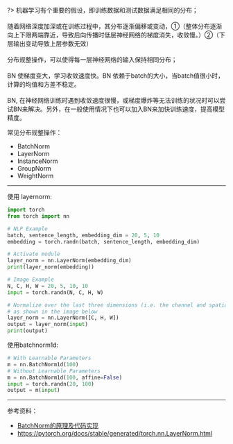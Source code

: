 

?> 机器学习有个重要的假设，即训练数据和测试数据满足相同的分布；</br>
</br>随着网络深度加深或在训练过程中，其分布逐渐偏移或变动，①（整体分布逐渐向上下限两端靠近，导致后向传播时低层神经网络的梯度消失，收敛慢。）②（下层输出变动导致上层参数无效）</br>
</br>分布规整操作，可以使得每一层神经网络的输入保持相同分布；</br>
</br>BN 使梯度变大，学习收敛速度快。BN 依赖于batch的大小，当batch值很小时，计算的均值和方差不稳定。</br>
</br>BN, 在神经网络训练时遇到收敛速度很慢，或梯度爆炸等无法训练的状况时可以尝试BN来解决。另外，在一般使用情况下也可以加入BN来加快训练速度，提高模型精度。


常见分布规整操作：
- BatchNorm
- LayerNorm
- InstanceNorm
- GroupNorm
- WeightNorm


---------



使用 layernorm:

```python
import torch
from torch import nn

# NLP Example
batch, sentence_length, embedding_dim = 20, 5, 10
embedding = torch.randn(batch, sentence_length, embedding_dim)

# Activate module
layer_norm = nn.LayerNorm(embedding_dim)
print(layer_norm(embedding))

# Image Example
N, C, H, W = 20, 5, 10, 10
input = torch.randn(N, C, H, W)

# Normalize over the last three dimensions (i.e. the channel and spatial dimensions)
# as shown in the image below
layer_norm = nn.LayerNorm([C, H, W])
output = layer_norm(input)
print(output)
```


使用batchnorm1d:

```python
# With Learnable Parameters
m = nn.BatchNorm1d(100)
# Without Learnable Parameters
m = nn.BatchNorm1d(100, affine=False)
input = torch.randn(20, 100)
output = m(input)
```









---------

参考资料：
- [BatchNorm的原理及代码实现](https://zhuanlan.zhihu.com/p/88347589)
- https://pytorch.org/docs/stable/generated/torch.nn.LayerNorm.html